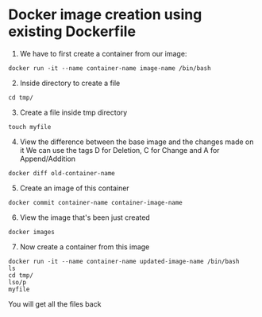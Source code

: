 # Docker image creation using existing Dockerfile

1. We have to first create a container from our image:
```
docker run -it --name container-name image-name /bin/bash
```
2. Inside directory to create a file
```
cd tmp/
```
3. Create a file inside tmp directory
```
touch myfile
```
4. View the difference between the base image and the changes made on it
We can use the tags D for Deletion, C for Change and A for Append/Addition
```
docker diff old-container-name
```
5. Create an image of this container
```
docker commit container-name container-image-name
```
6. View the image that's been just created
```
docker images
```
7. Now create a container from this image
```
docker run -it --name container-name updated-image-name /bin/bash
ls
cd tmp/
lso/p
myfile
```
You will get all the files back
